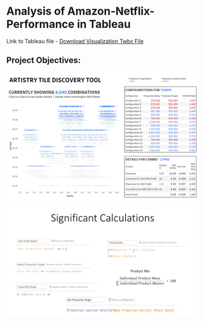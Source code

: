 # Analysis of Amazon-Netflix-Performance in Tableau
Link to Tableau file - [Download Visualization Twbx File](visualization/final.twbx)

## Project Objectives:

  
![](images/dashboard.png)


####
![](images/calc.png)
